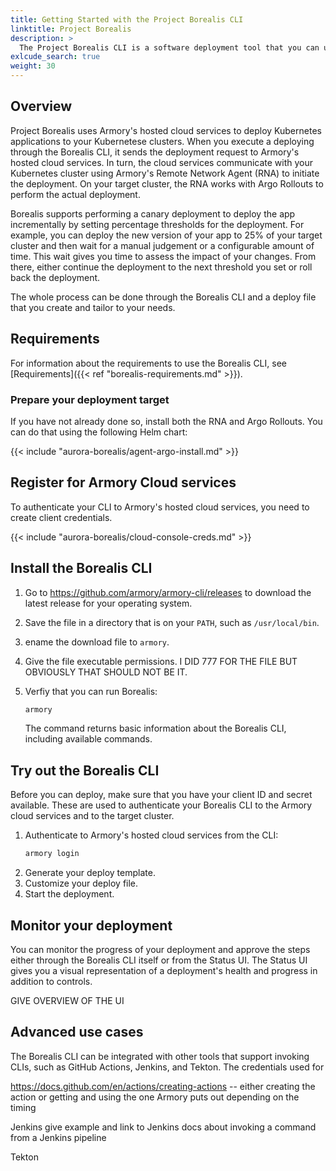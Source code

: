 ```yaml
---
title: Getting Started with the Project Borealis CLI
linktitle: Project Borealis
description: >
  The Project Borealis CLI is a software deployment tool that you can use to deploy Kubernetes applications.
exlcude_search: true
weight: 30
---
```


## Overview

Project Borealis uses Armory's hosted cloud services to deploy Kubernetes applications to your Kubernetese clusters. When you execute a deploying through the Borealis CLI, it sends the deployment request to Armory's hosted cloud services. In turn, the cloud services communicate with your Kubernetes cluster using Armory's Remote Network Agent (RNA) to initiate the deployment. On your target cluster, the RNA works with Argo Rollouts to perform the actual deployment.

Borealis supports performing a canary deployment to deploy the app incrementally by setting percentage thresholds for the deployment. For example, you can deploy the new version of your app to 25% of your target cluster and then wait for a manual judgement or a configurable amount of time. This wait gives you time to assess the impact of your changes. From there, either continue the deployment to the next threshold you set or roll back the deployment.

The whole process can be done through the Borealis CLI and a deploy file that you create and tailor to your needs.

## Requirements

For information about the requirements to use the Borealis CLI, see [Requirements]({{< ref "borealis-requirements.md" >}}). 

### Prepare your deployment target

 If you have not already done so, install both the RNA and Argo Rollouts. You can do that using the following Helm chart:

{{< include "aurora-borealis/agent-argo-install.md" >}}

## Register for Armory Cloud services

To authenticate your CLI to Armory's hosted cloud services, you need to create client credentials.

{{< include "aurora-borealis/cloud-console-creds.md" >}}




## Install the Borealis CLI

1. Go to https://github.com/armory/armory-cli/releases to download the latest release for your operating system.
2. Save the file in a directory that is on your `PATH`, such as `/usr/local/bin`.
3. ename the download file to `armory`.
4. Give the file executable permissions.
   I DID 777 FOR THE FILE BUT OBVIOUSLY THAT SHOULD NOT BE IT.
5. Verfiy that you can run Borealis:

   ```bash
   armory
   ```

   The command returns basic information about the Borealis CLI, including available commands.

## Try out the Borealis CLI

Before you can deploy, make sure that you have your client ID and secret available. These are used to authenticate your Borealis CLI to the Armory cloud services and to the target cluster.

1. Authenticate to Armory's hosted cloud services from the CLI:
   ```bash
   armory login
   ```
2. Generate your deploy template.
3. Customize your deploy file.
4. Start the deployment.


## Monitor your deployment

You can monitor the progress of your deployment and approve the steps either through the Borealis CLI itself or from the Status UI. The Status UI gives you a visual representation of a deployment's health and progress in addition to controls.

GIVE OVERVIEW OF THE UI

## Advanced use cases

The Borealis CLI can be integrated with other tools that support invoking CLIs, such as GitHub Actions, Jenkins, and Tekton. The credentials used for 

https://docs.github.com/en/actions/creating-actions -- either creating the action or getting and using the one Armory puts out depending on the timing

Jenkins give example and link to Jenkins docs about invoking a command from a Jenkins pipeline

Tekton
